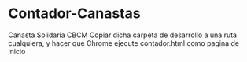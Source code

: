 # Contador-Canastas

Canasta Solidaria CBCM
Copiar dicha carpeta de desarrollo a una ruta cualquiera, y hacer que Chrome ejecute contador.html como pagina de inicio


